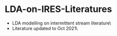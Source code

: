 # LDA-on-IRES-Literatures
- LDA modelling on intermittent stream literature\
- Literature updated to Oct 2021\
